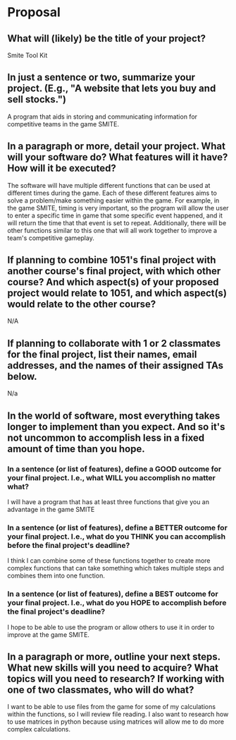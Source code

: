 # Proposal

## What will (likely) be the title of your project?

Smite Tool Kit

## In just a sentence or two, summarize your project. (E.g., "A website that lets you buy and sell stocks.")

A program that aids in storing and communicating information for competitive teams in the game SMITE.

## In a paragraph or more, detail your project. What will your software do? What features will it have? How will it be executed?

The software will have multiple different functions that can be used at different times during the game. Each of these different features aims to solve a problem/make something easier within the game. For example, in the game SMITE, timing is very important, so the program will allow the user to enter a specific time in game that some specific event happened, and it will return the time that that event is set to repeat. Additionally, there will be other functions similar to this one that will all work together to improve a team's competitive gameplay.

## If planning to combine 1051's final project with another course's final project, with which other course? And which aspect(s) of your proposed project would relate to 1051, and which aspect(s) would relate to the other course?

N/A

## If planning to collaborate with 1 or 2 classmates for the final project, list their names, email addresses, and the names of their assigned TAs below.

N/a

## In the world of software, most everything takes longer to implement than you expect. And so it's not uncommon to accomplish less in a fixed amount of time than you hope.

### In a sentence (or list of features), define a GOOD outcome for your final project. I.e., what WILL you accomplish no matter what?

I will have a program that has at least three functions that give you an advantage in the game SMITE

### In a sentence (or list of features), define a BETTER outcome for your final project. I.e., what do you THINK you can accomplish before the final project's deadline?

I think I can combine some of these functions together to create more complex functions that can take something which takes multiple steps and combines them into one function.

### In a sentence (or list of features), define a BEST outcome for your final project. I.e., what do you HOPE to accomplish before the final project's deadline?

I hope to be able to use the program or allow others to use it in order to improve at the game SMITE.

## In a paragraph or more, outline your next steps. What new skills will you need to acquire? What topics will you need to research? If working with one of two classmates, who will do what?

I want to be able to use files from the game for some of my calculations within the functions, so I will review file reading. I also want to research how to use matrices in python because using matrices will allow me to do more complex calculations.
